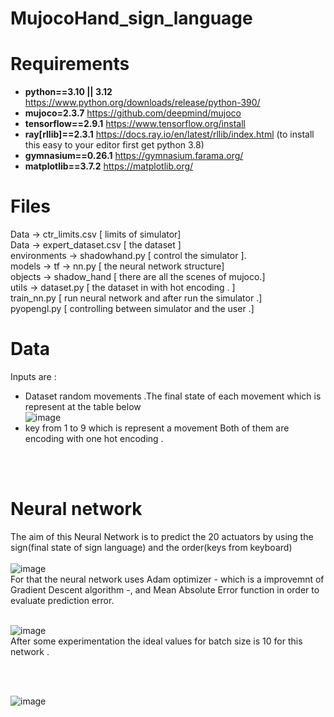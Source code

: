 # MujocoHand_sign_language


# Requirements
* **python==3.10 || 3.12** https://www.python.org/downloads/release/python-390/
* **mujoco=2.3.7** https://github.com/deepmind/mujoco
* **tensorflow==2.9.1** https://www.tensorflow.org/install
* **ray[rllib]==2.3.1** https://docs.ray.io/en/latest/rllib/index.html (to install this easy to your editor first get python 3.8)
* **gymnasium==0.26.1** https://gymnasium.farama.org/
* **matplotlib==3.7.2** https://matplotlib.org/

# Files 
Data &#8594; ctr_limits.csv [ limits of simulator] <br>
Data &#8594; expert_dataset.csv [ the dataset ]      <br>
environments &#8594; shadowhand.py [ control the simulator ]. <br>
models &#8594; tf  &#8594; nn.py [ the neural network structure]  <br>
objects  &#8594; shadow_hand [ there are all the scenes of mujoco.] <br>
utils  &#8594; dataset.py [ the dataset in with hot encoding . ]<br>
train_nn.py [ run neural network and after run the simulator .] <br>
pyopengl.py [ controlling  between simulator and the user .] <br>

# Data
Inputs are : <br>
* Dataset random movements .The final state of each movement which is represent at the table below <br>
![image](https://github.com/annaskar/MujocoHand_sign_language/assets/69804667/14c1a6d5-ce64-4e64-83e0-9f2c9c67bdd9) <br>
* key from 1 to 9 which is represent a movement
Both of them are encoding with one hot encoding .



 <br> </br>
# Neural network
The aim of this Neural Network is to predict the 20 actuators by using the sign(final state of sign language) and the order(keys from keyboard)
 <br> </br>
![image](https://github.com/annaskar/MujocoHand_sign_language/assets/69804667/2febac40-23a9-4c0a-babd-33b54b16e587)<br>
For that the neural network uses Adam optimizer - which is a improvemnt of Gradient Descent algorithm -, and Mean Absolute Error function in order to evaluate prediction error.
 <br> </br>

![image](https://github.com/annaskar/MujocoHand_sign_language/assets/69804667/50133716-fbc8-44a2-8e74-c2178439e193) <br>
After some experimentation the ideal values ​​for batch size is 10 for this network .

 <br> </br>

![image](https://github.com/annaskar/MujocoHand_sign_language/assets/69804667/1394591e-7d5a-4841-98d8-7d5e6039f8a2)


